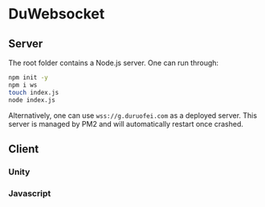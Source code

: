 # DuWebsocket

## Server

The root folder contains a Node.js server. One can run through:

```bash
npm init -y
npm i ws
touch index.js
node index.js
```

Alternatively, one can use `wss://g.duruofei.com` as a deployed server.
This server is managed by PM2 and will automatically restart once crashed.

## Client

### Unity

### Javascript

